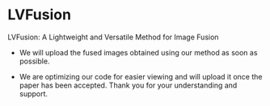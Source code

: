 # LVFusion
LVFusion: A Lightweight and Versatile Method for Image Fusion
- We will upload the fused images obtained using our method as soon as possible.

- We are optimizing our code for easier viewing and will upload it once the paper has been accepted. Thank you for your understanding and support.
